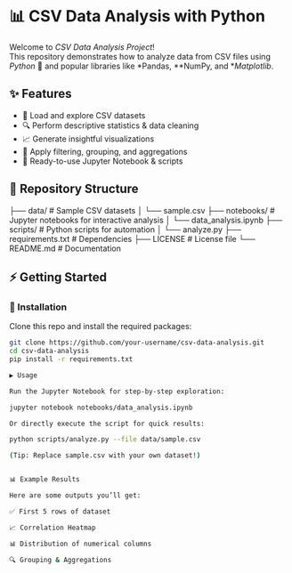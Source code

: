 
# 📊 CSV Data Analysis with Python  

Welcome to *CSV Data Analysis Project*!  
This repository demonstrates how to analyze data from CSV files using *Python* 🐍 and popular libraries like *Pandas, **NumPy, and **Matplotlib*.  


## ✨ Features  
- 📂 Load and explore CSV datasets  
- 🔍 Perform descriptive statistics & data cleaning  
- 📈 Generate insightful visualizations  
- 🧮 Apply filtering, grouping, and aggregations  
- 🚀 Ready-to-use Jupyter Notebook & scripts  


## 📂 Repository Structure

├── data/                   # Sample CSV datasets │   └── sample.csv ├── notebooks/              # Jupyter notebooks for interactive analysis │   └── data_analysis.ipynb ├── scripts/                # Python scripts for automation │   └── analyze.py ├── requirements.txt        # Dependencies ├── LICENSE                 # License file └── README.md               # Documentation


## ⚡ Getting Started  

### 🔧 Installation  
Clone this repo and install the required packages:  

```bash
git clone https://github.com/your-username/csv-data-analysis.git
cd csv-data-analysis
pip install -r requirements.txt

▶️ Usage

Run the Jupyter Notebook for step-by-step exploration:

jupyter notebook notebooks/data_analysis.ipynb

Or directly execute the script for quick results:

python scripts/analyze.py --file data/sample.csv

(Tip: Replace sample.csv with your own dataset!)


📊 Example Results

Here are some outputs you’ll get:

✅ First 5 rows of dataset

📈 Correlation Heatmap

📊 Distribution of numerical columns

🔍 Grouping & Aggregations
